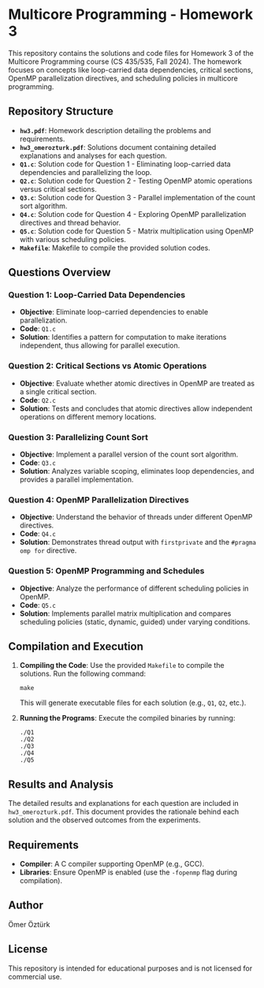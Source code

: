 # Multicore Programming - Homework 3

This repository contains the solutions and code files for Homework 3 of the Multicore Programming course (CS 435/535, Fall 2024). The homework focuses on concepts like loop-carried data dependencies, critical sections, OpenMP parallelization directives, and scheduling policies in multicore programming.

## Repository Structure

- **`hw3.pdf`**: Homework description detailing the problems and requirements.
- **`hw3_omerozturk.pdf`**: Solutions document containing detailed explanations and analyses for each question.
- **`Q1.c`**: Solution code for Question 1 - Eliminating loop-carried data dependencies and parallelizing the loop.
- **`Q2.c`**: Solution code for Question 2 - Testing OpenMP atomic operations versus critical sections.
- **`Q3.c`**: Solution code for Question 3 - Parallel implementation of the count sort algorithm.
- **`Q4.c`**: Solution code for Question 4 - Exploring OpenMP parallelization directives and thread behavior.
- **`Q5.c`**: Solution code for Question 5 - Matrix multiplication using OpenMP with various scheduling policies.
- **`Makefile`**: Makefile to compile the provided solution codes.

## Questions Overview

### Question 1: Loop-Carried Data Dependencies
- **Objective**: Eliminate loop-carried dependencies to enable parallelization.
- **Code**: `Q1.c`
- **Solution**: Identifies a pattern for computation to make iterations independent, thus allowing for parallel execution.

### Question 2: Critical Sections vs Atomic Operations
- **Objective**: Evaluate whether atomic directives in OpenMP are treated as a single critical section.
- **Code**: `Q2.c`
- **Solution**: Tests and concludes that atomic directives allow independent operations on different memory locations.

### Question 3: Parallelizing Count Sort
- **Objective**: Implement a parallel version of the count sort algorithm.
- **Code**: `Q3.c`
- **Solution**: Analyzes variable scoping, eliminates loop dependencies, and provides a parallel implementation.

### Question 4: OpenMP Parallelization Directives
- **Objective**: Understand the behavior of threads under different OpenMP directives.
- **Code**: `Q4.c`
- **Solution**: Demonstrates thread output with `firstprivate` and the `#pragma omp for` directive.

### Question 5: OpenMP Programming and Schedules
- **Objective**: Analyze the performance of different scheduling policies in OpenMP.
- **Code**: `Q5.c`
- **Solution**: Implements parallel matrix multiplication and compares scheduling policies (static, dynamic, guided) under varying conditions.

## Compilation and Execution

1. **Compiling the Code**:
   Use the provided `Makefile` to compile the solutions. Run the following command:
   ```
   make
   ```
   This will generate executable files for each solution (e.g., `Q1`, `Q2`, etc.).

2. **Running the Programs**:
   Execute the compiled binaries by running:
   ```
   ./Q1
   ./Q2
   ./Q3
   ./Q4
   ./Q5
   ```

## Results and Analysis
The detailed results and explanations for each question are included in `hw3_omerozturk.pdf`. This document provides the rationale behind each solution and the observed outcomes from the experiments.

## Requirements

- **Compiler**: A C compiler supporting OpenMP (e.g., GCC).
- **Libraries**: Ensure OpenMP is enabled (use the `-fopenmp` flag during compilation).

## Author
Ömer Öztürk

## License
This repository is intended for educational purposes and is not licensed for commercial use.

